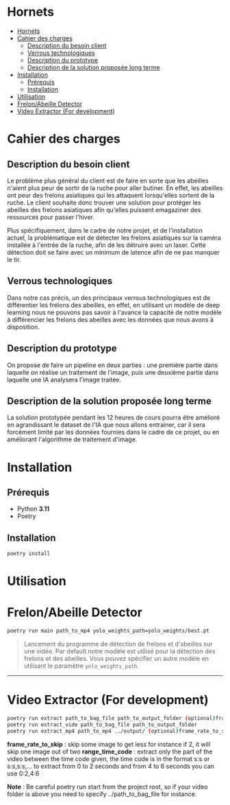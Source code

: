 # Hornets

- [Hornets](#hornets)
- [Cahier des charges](#cahier-des-charges)
  - [Description du besoin client](#description-du-besoin-client)
  - [Verrous technologiques](#verrous-technologiques)
  - [Description du prototype](#description-du-prototype)
  - [Description de la solution proposée long terme](#description-de-la-solution-proposée-long-terme)
- [Installation](#installation)
  - [Prérequis](#prérequis)
  - [Installation](#installation-1)
- [Utilisation](#utilisation)
- [Frelon/Abeille Detector](#frelonabeille-detector)
- [Video Extractor (For development)](#video-extractor-for-development)



# Cahier des charges

## Description du besoin client
Le problème plus général du client est de faire en sorte que les abeilles n'aient plus peur de sortir de la ruche pour aller butiner. En effet, les abeilles ont peur des frelons asiatiques qui les attaquent lorsqu'elles sortent de la ruche. Le client souhaite donc trouver une solution pour protéger les abeilles des frelons asiatiques afin qu'elles puissent emagaziner des ressources pour passer l'hiver.

Plus spécifiquement, dans le cadre de notre projet, et de l'installation actuel, la problématique est de détecter les frelons asiatiques sur la caméra installée à l'entrée de la ruche, afin de les détruire avec un laser. Cette détection doit se faire avec un minimum de latence afin de ne pas manquer le tir.
## Verrous technologiques
Dans notre cas précis, un des principaux verrous technologiques est de différentier les frelons des abeilles, en effet, en utilisant un modèle de deep learning nous ne pouvons pas savoir à l'avance la capacité de notre modèle à différencier les frelons des abeilles avec les données que nous avons à disposition.

## Description du prototype 
On propose de faire un pipeline en deux parties : une première partie dans laquelle on réalise un traitement de l’image, puis une deuxième partie dans laquelle une IA analysera l’image traitée.

## Description de la solution proposée long terme
La solution prototypée pendant les 12 heures de cours pourra être amélioré en agrandissant le dataset de l'IA que nous allons entrainer, car il sera forcément limité par les données fournies dans le cadre de ce projet, ou en améliorant l'algorithme de traitement d'image.

# Installation

## Prérequis
- Python **3.11**
- Poetry

## Installation
```bash
poetry install
```

# Utilisation

# Frelon/Abeille Detector

```bash
poetry run main path_to_mp4 yolo_weights_path=yolo_weights/best.pt
```
> Lancement du programme de détection de frelons et d'abeilles sur une vidéo. Par default notre modèle est utilisé pour la détection des frelons et des abeilles. Vous pouvez spécifier un autre modèle en utilisant le paramètre `yolo_weights_path`.

---





# Video Extractor (For development)

```bash
poetry run extract path_to_bag_file path_to_output_folder (optional)frame_rate_to_skip
poetry run extract_vide path_to_bag_file path_to_output_folder 
poetry run extract_mp4 path_to_mp4 ../output/ (optional)frame_rate_to_skip (optional)range_time_code eg : 0:2,4:6
``` 

**frame_rate_to_skip** : skip some image to get less for instance if 2, it will skip one image out of two
**range_time_code** : extract only the part of the video between the time code given, the time code is in the format s:s or s:s,s:s,... to extract from 0 to 2 seconds and from 4 to 6 seconds you can use 0:2,4:6

**Note** : Be careful poetry run start from the project root, so if your video folder is above you need to specify ../path_to_bag_file for instance.

